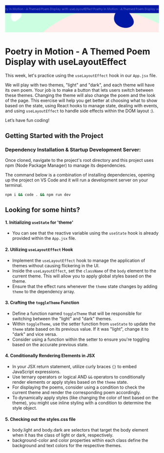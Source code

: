 <h1 align="center">
  <a href="">
    <img src="/src/assets/poem-useLayoutEffect.svg" alt="Boiler Plate">
  </a>
</h1>

# Poetry in Motion - A Themed Poem Display with useLayoutEffect

This week, let's practice using the `useLayoutEffect` hook in our `App.jsx` file.

We will play with two themes, "light" and "dark", and each theme will have its own poem. Your job is to make a button that lets users switch between these themes. Changing the theme will also change the poem and the look of the page. This exercise will help you get better at choosing what to show based on the state, using React hooks to manage state, dealing with events, and using `useLayoutEffect` to handle side effects within the DOM layout :).

Let’s have fun coding!

## Getting Started with the Project

### Dependency Installation & Startup Development Server:

Once cloned, navigate to the project's root directory and this project uses npm (Node Package Manager) to manage its dependencies.

The command below is a combination of installing dependencies, opening up the project on VS Code and it will run a development server on your terminal.

```bash
npm i && code . && npm run dev
```

## Looking for some hints?

#### 1\. Initializing `useState` for 'theme'

- You can see that the reactive variable using the `useState` hook is already provided within the `App.jsx` file.

#### 2\. Utilizing `useLayoutEffect` Hook

- Implement the `useLayoutEffect` hook to manage the application of themes without causing flickering in the UI.
- Inside the `useLayoutEffect`, set the `className` of the `body` element to the current theme. This will allow you to apply global styles based on the theme.
- Ensure that the effect runs whenever the `theme` state changes by adding `theme` to the dependency array.

#### 3\. Crafting the `toggleTheme` Function

- Define a function named `toggleTheme` that will be responsible for switching between the "light" and "dark" themes.
- Within `toggleTheme`, use the setter function from `useState` to update the `theme` state based on its previous value. If it was "light", change it to "dark" and vice versa.
- Consider using a function within the setter to ensure you're toggling based on the accurate previous state.

#### 4\. Conditionally Rendering Elements in JSX

- In your JSX return statement, utilize curly braces `{}` to embed JavaScript expressions.
- Use ternary operators or logical AND `&&` operators to conditionally render elements or apply styles based on the `theme` state.
- For displaying the poems, consider using a condition to check the current theme and render the corresponding poem accordingly.
- To dynamically apply styles (like changing the color of text based on the theme), you might use inline styling with a condition to determine the style object.

#### 5\. Checking out the styles.css file

- body.light and body.dark are selectors that target the body element when it has the class of light or dark, respectively.
- background-color and color properties within each class define the background and text colors for the respective themes.
